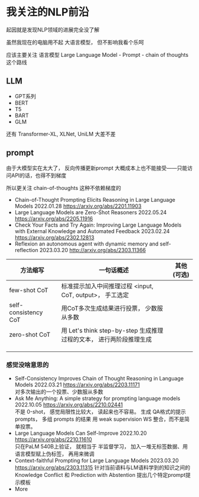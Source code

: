 # 我关注的NLP前沿


起因就是发现NLP领域的进展完全没了解

虽然我现在的电脑用不起 大语言模型， 但不影响我看个乐呵

应该主要关注 语言模型 Large Language Model - Prompt - chain of thoughts 这个路线

## LLM

- GPT系列
- BERT
- T5
- BART
- GLM

还有 Transformer-XL, XLNet, UniLM 大差不差

## prompt

由于大模型实在太大了，  反向传播更新prompt 大概成本上也不能接受——只能访问API的话，也得不到梯度

所以更关注 chain-of-thoughts 这种不依赖梯度的

- Chain-of-Thought Prompting Elicits Reasoning in Large Language Models  2022.01.28 https://arxiv.org/abs/2201.11903
- Large Language Models are Zero-Shot Reasoners 2022.05.24 https://arxiv.org/abs/2205.11916
- Check Your Facts and Try Again: Improving Large Language Models with External Knowledge and Automated Feedback 2023.02.24 https://arxiv.org/abs/2302.12813
- Reflexion an autonomous agent with dynamic memory and self-reflection 2023.03.20 http://arxiv.org/abs/2303.11366



| 方法缩写 | 一句话概述 | 其他(可选) | 
| --------- | -------- | ----------- |
| few-shot CoT          | 标准提示加入中间推理过程 <input, CoT, output>， 手工选定             | |
| self-consistency CoT  |  用CoT多次生成结果进行投票， 少数服从多数                            |   |
| zero-shot CoT         |  用 Let's think step-by-step 生成推理过程的文本， 进行两阶段推理生成  |   |
|   |   |   |
|   |   |   |
|   |   |   |


### 感觉没啥意思的

- Self-Consistency Improves Chain of Thought Reasoning in Language Models 2022.03.21 https://arxiv.org/abs/2203.11171   
    对多次输出的一个投票、少数服从多数
- Ask Me Anything: A simple strategy for prompting language models 2022.10.05 https://arxiv.org/abs/2210.02441   
    不是 0-shot， 感觉局限性比较大， 读起来也不容易。 生成 QA格式的提示prompts， 多组 prompts 的结果 用 weak supervision WS 整合，而不是简单投票。
- Large Language Models Can Self-Improve 2022.10.20 https://arxiv.org/abs/2210.11610    
    只在PaLM 540B上验证， 就相当于 半监督学习， 加入一堆无标签数据、用语言模型赋上伪标签， 再用来微调
- Context-faithful Prompting for Large Language Models 2023.03.20 https://arxiv.org/abs/2303.11315
    针对当前语料与LM语料学到的知识之间的 Knowledge Conflict 和 Prediction with Abstention 提出几个特定prompt提示模板
- More

